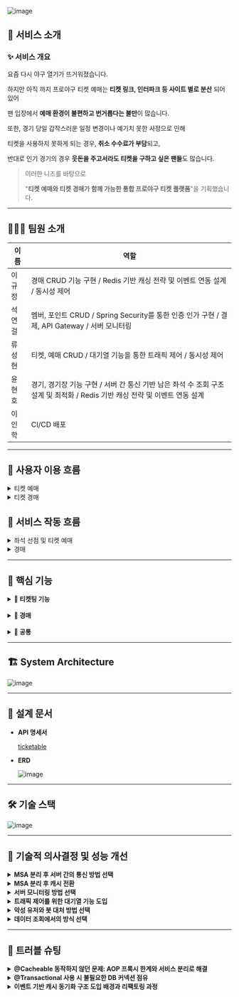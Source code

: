 ![image](https://github.com/user-attachments/assets/b1413c0f-6219-4e3f-88aa-6ab8005b767d)

## 🚀 서비스 소개

### ✨ 서비스 개요

<aside>

요즘 다시 야구 열기가 뜨거워졌습니다.

하지만 아직 까지 프로야구 티켓 예매는 **티켓 링크, 인터파크 등 사이트 별로 분산** 되어 있어

팬 입장에서 **예매 환경이 불편하고 번거롭다는 불만**이 많습니다.

또한, 경기 당일 갑작스러운 일정 변경이나 예기치 못한 사정으로 인해

티켓을 사용하지 못하게 되는 경우, **취소 수수료가 부담**되고,

반대로 인기 경기의 경우 **웃돈을 주고서라도 티켓을 구하고 싶은 팬들**도 많습니다.

> 이러한 니즈를 바탕으로
> 
> 
> "**티켓 예매와 티켓 경매가 함께 가능한 통합 프로야구 티켓 플랫폼**"을 기획했습니다.
>

</aside>

---

## **🧑🏻‍💻** 팀원 소개

|이름|역할|
|------|----------------------------------------------------------------------------------------------|
|이규정| 경매 CRUD 기능 구현 / Redis 기반 캐싱 전략 및 이벤트 연동 설계 / 동시성 제어 |
|석연걸| 멤버, 포인트 CRUD / Spring Security를 통한 인증 인가 구현 / 결제, API Gateway / 서버 모니터링 |
|류성현| 티켓, 예매 CRUD / 대기열 기능을 통한 트래픽 제어 / 동시성 제어 |
|윤현호| 경기, 경기장 기능 구현 / 서버 간 통신 기반 남은 좌석 수 조회 구조 설계 및 최적화 / Redis 기반 캐싱 전략 및 이벤트 연동 설계 |
|이인학| CI/CD 배포 |

---

## 👤 사용자 이용 흐름

<details>
<summary>티켓 예매</summary>
  
![image](https://github.com/user-attachments/assets/d748a6d9-4e5d-4517-bb8b-5edf9b74e0b3)

</details>

<details>
<summary>티켓 경매</summary>
  
![image](https://github.com/user-attachments/assets/987f36c7-d8b4-405b-84e5-6318e8d761e3)

</details>

## 🔄 서비스 작동 흐름

<details>
<summary>좌석 선점 및 티켓 예매</summary>
    
![image](https://github.com/user-attachments/assets/3291a526-5fd8-4653-8428-2b3225a80b52)

</details>

<details>
<summary>경매</summary>
    
![image](https://github.com/user-attachments/assets/a322c68f-3eb5-44ea-b0b2-ab605e4f1304)

</details>

---

## 🔑 핵심 기능

<details>
<summary><strong>🎫 티켓팅 기능</strong></summary>
<br>
  
- 대기열
- 남은 좌석 수 조회
- 좌석 점유 및 티켓 예매

</details>

<br>

<details>
<summary><strong>🔨 경매</strong></summary>
<br>

- 경매 등록 / 입찰 / 상위 입찰 / 낙찰

</details>

<br>

<details>
<summary><strong>🔖 공통</strong></summary>
<br>

- API Gateway
- 인증/인가 서버
- 포인트 결제
- google reCAPTCHA 및 Rate Limiter

</details>

---

## 🏗️ System Architecture

![image](https://github.com/user-attachments/assets/0545802f-8b25-4b54-88a6-19bdd080a3b6)

---

## 📘 설계 문서

- **API 명세서**
    
    [ticketable](https://documenter.getpostman.com/view/27492121/2sB2j4eAeL)

- **ERD**
    
    ![image](https://github.com/user-attachments/assets/804a6aaa-3b8a-4bab-8531-76938a6ee100)
  
---

## 🛠️ 기술 스택

![image](https://github.com/user-attachments/assets/48466192-35c2-4f9c-8d29-648aed5ce582)

---


## 🏦 기술적 의사결정 및 성능 개선

<details>
<summary><strong>MSA 분리 후 서버 간의 통신 방법 선택</strong></summary>

### 1. 배경

  초기에는 모놀리식 구조에서 개발을 시작했으며, **도메인 책임 분리**, **장애 격리**를 위해 MSA 구조로 전환했습니다. 이를 위해 **도메인 중심 수직 분리(Vertical Slice Architecture)** 와 모듈 기반 개발을 적용했고, 이후 각 도메인을 독립 서비스로 분리하여 통신이 필요한 구조로 변경되었습니다.
    
  이에 따라 서버 간 통신이 필수 요소가 되었습니다

<br>

### 2. 요구사항

- 티켓팅 및 경매 시스템은 대규모 동시 트래픽이 집중되는 실시간 서비스 입니다. 특히 예매 오픈 시간에는 단 시간내에 수십만 건의 조회와 수천건의 예매 요청이 발생합니다.
- 따라서 조금이라도 대용량의 트래픽에서 성능을 유지하기 위해서 서버 간의 통신에서도 성능을 높힐 필요가 있습니다!

<br>

### 3. 고려한 대안

MSA 전환 이후 서버 간 데이터 전달을 위해 다음 세 가지 방식을 도입 및 테스트했습니다.
    
| 항목 | Feign Client | gRPC | RSocket |
| --- | --- | --- | --- |
| 통신 방식 | HTTP/1.1 + JSON | HTTP/2 + Protobuf | TCP/WebSocket + Binary |
| 구조 | 선언형 HTTP 인터페이스 | 고성능 RPC 프레임워크 | Reactive 비동기 메시징 |
| 직렬화 | JSON (텍스트 기반) | Protobuf (이진) | 이진 |
| 특징 | 설정 간단, Spring 친화적 | 빠르고 경량, 안정적 | 양방향 스트리밍, Backpressure 지원 |
| 성능 | 낮음 (부하 시 병목 발생) | 우수 (낮은 지연 + 안정적) | 우수 (지연 최소화) |
| 응답 처리 | 동기 처리 | 동기 or 비동기 | 기본 비동기 (Mono/Flux) |
| 캐시 연동 | 쉬움 | 쉬움 | ⚠️ `.block()` 필요 → 병목 발생 가능 |
| 사용 적합성 | 간단한 내부 호출 | 고성능 서버 간 통신 | 실시간 데이터 스트리밍 등 |

<br>

### 4. 실험 방법 및 결과 요약
    
  **공통 실험 환경**
    
  - 5분간 좌석 조회 약 20만 건 / 좌석 선점 약 5,000건
  - 초반 과부하 → 점차 감소하는 실제 예매 패턴 시뮬레이션
  - 매 테스트 전 캐시 삭제, 조회 쿼리 3종 랜덤 호출
    
    **결과 요약**
    
    | 통신 방식 | 평균 응답(ms) | P90 | P95 | 실패율 | 특징 |
    | --- | --- | --- | --- | --- | --- |
    | Feign | 10.78 | 13.41 | 14.99 | 0% |  |
    | Feign | 4.75 | 10.23 | 15.97 | 0% |  |
    | gRPC | 5.06 | 3.16 | 7.93 | 0% |  |
    | gRPC | 4.86 | 3.65 | 6.0 | 0% |  |
    | RSocket | 11.19 | 3.93 | 7.82 | 0% | 첫 캐시 gRPC 생성 |
    | RSocket | 3.46 | 3.99 | 5.99 | 0% | 첫 캐시 gRPC 생성 |

    ![image](https://github.com/user-attachments/assets/814df80f-0a22-4533-a220-322bf738f7c6)

<br>

### 5. 결정 및 근거
    
위 테스트를 기반, RSocket과 gRPC 모두 Feign 대비 20~50% 정도의 빠른 응답 시간을 보여줌
    
- RSocket은 기본적으로 **비동기 Mono/Flux 기반 응답 구조**
- 그러나 Spring의 `@Cacheable`은 **동기 방식만 지원**
- RSocket의 응답을 `.block()`으로 처리 시:
  - 비동기 처리 무력화
  - 이벤트 수신 지연 및 장애 가능성 (실제 Redis Pub/Sub 수신 실패 발생)
    
    → 결과적으로 RSocket은 **캐시 초기화 또는 갱신 로직과의 궁합이 좋지 않음**
    
    > gRPC를 서버 간 통신 방식으로 채택
    > 
    
**결정 이유:**

- Feign보다 우수한 성능 (P90/P95 기준 50% 이상 개선)
- RSocket 수준의 응답 시간 확보
- Spring 기반 구조와의 높은 호환성
- 동기 캐시 로직과도 충돌 없이 통합 가능

<br>
    
### 6. 코드
    
- 추가 예정
    
<br>
    
### 7. 향후 고려 사항

- 실시간 스트리밍 또는 사용자 간 인터랙션 통신에는 향후 RSocket 별도 채택 가능

</details>

<details>
<summary><strong>MSA 분리 후 캐시 전환</strong></summary>

### 1. 배경

기존에는 단일 서버 내에서 Caffeine 캐시를 사용하여 조회 응답 성능을 개선해 왔습니다. 하지만 MSA 구조로 전환되며, **서버 간 도메인이 분리되고 DB도 독립적으로 구성**됨에 따라 Caffeine처럼 인메모리 기반의 로컬 캐시는 **공유가 불가능한 구조**가 되었습니다.

<br>

### 2. 요구사항

- MSA 환경에서는 **여러 인스턴스/서비스 간 캐시 동기화**가 필수
- 실시간 티켓팅 시스템 특성상 조회 성능은 사용자 경험과 직결
- 데이터 변경이 발생하는 서비스와 조회 서비스가 분리되어 있는 구조

<br>

### 3. 고려한 대안

| 항목 | Caffeine (기존) | Redis (도입) |
| --- | --- | --- |
| 구조 | 단일 인스턴스 메모리 기반 | 네트워크 기반 글로벌 캐시 |
| 공유 가능성 | ❌ 불가 | ✅ 가능 |
| MSA 적합도 | 낮음 | 높음 |
| 속도 | 빠름 (로컬) | 빠름 (네트워크 기준) |
| 확장성 | 낮음 | 높음 |

<br>

### 4. 결정 및 근거

- 좌석 예약/취소는 Ticket 서비스에서 발생
- 하지만 캐시는 Game 서비스에 존재 → 데이터 변경이 발생해도 캐시 갱신 X
- 결과적으로 캐시 불일치 발생
  - → Redis Pub/Sub 기반 이벤트 처리 방식 도입
  - Ticket 서비스에서 예매/취소 시 이벤트 발행
  - Game 서비스는 해당 이벤트 수신 후 캐시 갱신 수행
    
개선 효과
    
- 캐시 갱신 시점을 명확히 컨트롤 → 불일치 문제 해결
- 서비스 간 느슨한 결합 구조 유지
- 정상적으로 캐시 기능 구현 완료를 통한 성능 개선

<br>

### 5. 코드
    
-

<br>

### 6. 향후 고려 사항
    
- Redis Pub/Sub의 메시지 영속성 한계 고려
- 추후 Kafka 기반 메시징 시스템 전환 검토
  - 메시지 유실 방지
  - 멀티 구독자 처리 용이
  - 이벤트 리플레이 기능 등 추가 기능 확보

</details>

<details>
<summary><strong>서버 모니터링 방법 선택</strong></summary>
    
 ### 1. 배경
    
- 티켓팅을 수행하는 과정에서 많은 양의 트래픽이 몰리도록 테스트를 해봤는데, 서버가 버티지 못하고 다운되는 경우가 발생했습니다.
- 이 상황을 보고 서비스 서버의 상태를 체크 해주는 모니터링 서버의 필요성을 느꼈습니다.

<br>
    
### 2. 요구사항
    
- **실시간 모니터링** : 실시간으로 서버의 상태를 모니터링 할 수 있어야 한다.
- **알림 기능** : 서버에 문제가 발생했을 때 알림을 받을 수 있어야 한다.

<br>
    
### 3. 고려한 대안
    
| **비교 항목** | **장점** | **단점** |
| --- | --- | --- |
| **Prometheus** | 1. **실시간 서버 모니터링과 데이터 시각화에 뛰어나다.** <br> 2. **Grafana와 함께 사용하면 데이터 시각화가 가능해 실시간 성능 상태를 한 눈에 알아보기 쉽다.** | **주로 단기적인 모니터링에 최적화 되어 있기 때문에 장기적인 저장을 위해선 외부 로컬 스토리지가 필요하다.** |
| **Zabbix** | **강력한 사용자 커뮤니티를 가지고 있으며, 높은 수준의 커스터마이징을 가지고 있어 서버 관리에 최적화 돼있다.** | **Spring boot Actuator 직접 연동 지원이 약하며, UI 반응성이 안좋고 초기 설정이 복잡하다.** |
| **New Relic** | **서버의 성능 데이터 뿐만이 아닌 애플리케이션 데이터도 함께 제공해 다양한 관점에서 성능을 관리할 수 있다.** | **사용량과 데이터 양이 증가함에 따라 비용이 많이 들며, 기능이 너무 다양해 신규 사용자에게는 어려울 수 있다.** |

<br>

### 4. 결정 및 근거
    
**✅ Prometheus + Grafana**
    
- 오픈소스가 무료
- 초기 설정이 굉장히 간편함
- 요구 사항인 데이터 시각화가 뛰어나며, AlertManager로 알림 관리도 가능
- 하드웨어의 상태와 커널 관련 메트릭을 수집하는 Node Exporter도 사용 가능
- 하드웨어의 상태와 커널 관련 메트릭을 수집하는 Node Exporter도 사용 가능
<br>

- **적용 이미지**
  - 서비스 서버 상태

    ![image](https://github.com/user-attachments/assets/373f5956-23d7-4ace-a127-1caa99a61947)
        
  - 모니터링 서버 상태

    ![image](https://github.com/user-attachments/assets/38e429c4-ff0b-4884-b7ba-9aeaa41fcfd4)

<br>
    
### 5. 코드
    
- **docker-compose.yml**
        
  ```java
        version: '3.8'
        
        services:
          prometheus:
            image: prom/prometheus:latest
            container_name: prometheus
            ports:
              - "9091:9090"
            volumes:
              - ./prometheus.yml:/etc/prometheus/prometheus.yml:ro
        
          grafana:
            image: grafana/grafana:latest
            container_name: grafana
            user: "admin"
            ports:
              - "3030:3000"
            volumes:
              - ./grafana-data:/var/lib/grafana
            depends_on:
              - prometheus
        
          node-exporter:
            image: prom/node-exporter:latest
            container_name: node-exporter
            restart: always
            network_mode: host
        
        volumes:
          grafana-data:
  ```
        
- **prometheus.yml**
        
  ```java
        global:
          scrape_interval: 10s
        
        scrape_configs:
          - job_name: "spring-boot-server"
            metrics_path: /actuator/prometheus
            static_configs:
              - targets: ["3.39.237.240:8080"]
        
          - job_name: "node-exporter"
            static_configs:
              - targets: ["3.37.207.64:9100"]
  ```
        
<br>
    
 ### 6. 향후 고려 사항
    
  - **만약 예산이 충분하고 APM 심화 기능이 필요하다면 New Relic 도입을 검토 해보는게 좋을 것 같다.**

</details>

<details>
<summary><strong>트래픽 제어를 위한 대기열 기능 도입</strong></summary>
    
### 1. 배경
    
현재 시스템은 특정 기능(예: 티켓 예매)을 중심으로 **단시간에 많은 사용자의 요청이 집중될 가능성**이 존재합니다.
    
이러한 요청 집중은 서버의 일시적인 과부하, DB 연결 수 초과, 주요 기능의 지연 또는 실패로 이어질 수 있으며, 사용자 경험 저하와 서비스 신뢰도 하락의 원인이 될 수 있습니다.
    
특히 이벤트성 기능은 특성상 **동시다발적인 요청 흐름이 발생하기 쉬워**, 이를 사전에 제어할 수 있는 기술적 장치가 필요하다고 판단했습니다.
    
이에 따라, 요청을 일정량씩 순차적으로 처리하여 시스템 안정성을 확보하기 위한 **대기열(Queue) 기능** 도입을 검토하게 되었습니다.
    
<br>
    
### 2. 요구사항
    
- **서버 보호**: 과도한 동시 요청으로부터 DB 및 서버 리소스를 보호해야 함
- **요청 순서 보장**: 먼저 온 요청이 먼저 처리되는 **FIFO(First-In-First-Out)** 방식 필요
    
<br>
    
### 3. 고려한 대안
    
| **비교 항목** | **캐싱 기반 응답 속도 향상** | **대기열 기반 순차 처리** |
| --- | --- | --- |
| **적용 목적** | 읽기 요청을 빠르게 응답 (부하 완화) | 쓰기 요청을 제어하며 순차 처리 |
| **적용 대상** | 동일한 요청이 반복되는 **조회성 API** | 단건 처리 비용이 높은 **등록/수정/처리성 API** |
| **시간 복잡도** | 매우 낮음 (O(1) 조회 가능) | O(1) 삽입 + 일정한 소비 주기 필요 |
| **트래픽 제어 방식** | 요청 자체를 줄임 (캐시 적중 시) | 요청을 큐에 담아 **지연 처리** |
| **사용자 경험** | ✅ 빠른 응답 |  "대기 중" 경험 유도 필요 |
| **과부하 방지 효과** | ✅ Redis 적중률 높을수록 효과 큼 | ✅ 요청량을 분산시켜 DB 보호 |
| **적용 난이도** | ✅ 상대적으로 간단 | ⚠️ 동시성, 스케줄링 등 고려사항 많음 |
| **단점** | ❌ 최신성이 떨어질 수 있음 | ❌ 대기 시간이 길어지면 UX 저하 |
    
<br>
    
### 4. 결정 및 근거 - 대기열 도입
    
**✅ 예매는 입력 작업이 동반**
    
- 캐시는 트래픽 부하를 줄이기 위한 효과적인 수단이지만, 그 대상은 주로 **읽기(Read)** 요청에 국한됨
- 그러나 **좌석 예매는 단순 조회를 넘어 서버 상태를 변경하는 입력(Write) 작업**이 포함되며, 이 입력 요청 또한 **과도하게 몰릴 경우 서버 과부하를 유발**
- 특히 예매 흐름은 단순히 “좌석 조회 → 예매 요청”이 아니라, 많은 사용자가 동시에 조회를 시작하면서 **입력 이전 단계에서 이미 리소스가 고갈되기 시작함**
    
따라서 다음과 같은 흐름으로 트래픽을 제어함:
    
- 대기열 → 좌석 조회 → 예매 요청5. 대기열 설계 및 구현
    
<br>
    
### 5. 대기열 구현 방식
    
| 비교 항목 | Java 내부 큐 (BlockingQueue 등) | Redis 기반 큐 | 메시지 큐 시스템 (Kafka, RabbitMQ) |
| --- | --- | --- | --- |
| 적용 난이도 | 간단 | 비교적 간단 | 설정 복잡, 외부 시스템 필요 |
| 동시성 처리 | 단일 인스턴스 내에서만 가능 | 분산 환경에서도 가능 | 높은 수준의 병렬/비동기 처리 |
| 확장성 | 인스턴스 로컬에 한정 | Redis 클러스터로 확장 가능 | 수평 확장 최적화 |
| 지속성 | 서버 재시작 시 초기화 | Redis 설정에 따라 가능 | 내구성 보장 (디스크 기반 저장)결정 |
    
### **Redis기반 큐**
    
대기열 구현 방식으로 **Redis 기반 큐**를 선택.
    
Redis는 Java 내부 큐에 비해 **분산 환경에 더 적합하며**, Spring Boot와의 연동도 간단해 실제 서비스 환경에 빠르게 적용할 수 있습니다.
    
또한 대기열의 순번 정보는 **결제나 트랜잭션 처리처럼 고신뢰 로그 보관이 필요한 데이터가 아닌**, **일시적인 트래픽 흐름을 제어하기 위한 용도**이므로, Kafka나 RabbitMQ 같은 메시지 브로커를 도입하는 것은 **복잡도와 비용 측면에서 오버엔지니어링에 해당한다고 판단**하였습니다.
    
<br>
    
### 6. 대기열 설계 및 구현
    
- 1. 대기열 설계와 레디스 자료구조 선택
        
  ![image](https://github.com/user-attachments/assets/fcbf1875-2e7c-4e8f-a66f-4f84475453c8)
        
**대기열(WaitingQueue)** 과 **작업열(ProceedQueue)** 두 단계로 나누어 설계
        
### 설계 개요
        
- 사용자 요청 시, HTTP 헤더에 대기열 토큰(UUID)이 포함되어 있는지 확인
- 토큰이 없는 경우, Redis ZSet을 기반으로 대기열에 새 토큰을 등록
- 사용자에게는 **대기열 순번** 응답
- 백그라운드 스케줄러가 Redis ZSet에서 앞쪽 토큰들을 일정 간격으로 꺼내 작업열로 이동
- 작업열에 존재하는 토큰만 요청 처리 허용
- 사용자는 polling을 통해 작업열 진입 여부 확인

<br>

### 대기열 (**WaitingQueue**)
        
- Sorted Set(ZSet) 자료구조사용
- **정렬된 순서를 유지하면서도 삽입/삭제/조회가 빠름**

<br>

### **작업열(ProceedQueue)**
        
- String 자료구조 사용
- String Key 존재 여부로 처리 가능 여부를 빠르게 판단 O(1)
- 각각의 토큰에 TTL 설정을 통해 **시간 초과 자동 제거**가능
        
    - 2.  대기열(Waiting Queue)
        
        ```java
                @Service
        public class RedisWaitingQueueService implements WaitingQueueService {
        	private final ZSetOperations<String, String> waitingQueue;
        
        	public RedisWaitingQueueService(RedisTemplate<String, String> redisTemplate) {
        		waitingQueue = redisTemplate.opsForZSet();
        	}
        
        	//대기열 입장 후 토큰 반환
        	@Override
        	public String enterWaitingQueue() {
        		String token = UUID.randomUUID().toString();
        		long now = System.currentTimeMillis();
        		waitingQueue.addIfAbsent(QueueSystemConstants.WAITING_QUEUE_KEY, token, now);
        		return token;
        	}
        
        	//대기열 순서 조회
        	@Override
        	public long getOrder(String token) {
        		Long rank = waitingQueue.rank(QueueSystemConstants.WAITING_QUEUE_KEY, token);
        		return rank == null ? -1 : rank;
        	}
        
        	@Override
        	public void removeToken(String token) {
        		waitingQueue.remove(QueueSystemConstants.WAITING_QUEUE_KEY, token);
        	}
        }
        ```
        
    - 3.  작업열(ProceedQueue)
        
        ```java
                @Component
        public class RedisProceedQueueServiceV2 implements ProceedQueueService {
        
        	private final ValueOperations<String, String> proceedList;
        	private final RedisTemplate<String, String> scriptRunner;
        	private final DefaultRedisScript<Long> moveWaitingToProceedV2;
        
        	public RedisProceedQueueServiceV2(RedisTemplate<String, String> redisTemplate, DefaultRedisScript<Long> moveWaitingToProceedScriptV2) {
        		this.proceedList = redisTemplate.opsForValue();
        		this.scriptRunner = redisTemplate;
        		this.moveWaitingToProceedV2 = moveWaitingToProceedScriptV2;
        	}
        	
        	@Override
        	public boolean isContains(String token) {
        		return proceedList.get(QueueSystemConstants.PROCEED_QUEUE_KEY+":"+ token) != null;
        	}
        
        	@Override
        	public void removeToken(String token) {
        		proceedList.getOperations().delete(QueueSystemConstants.PROCEED_QUEUE_KEY+":"+ token);
        	}
        
        	@Override
        	public void pullFromWaitingQueue(Long targetSize) {
        		scriptRunner.execute(moveWaitingToProceedV2,
        			List.of(QueueSystemConstants.WAITING_QUEUE_KEY, QueueSystemConstants.PROCEED_QUEUE_KEY),
        			String.valueOf(targetSize));
        	}
        
        }
        ```
        
    - 4.  대기열과 작업열의 기능을 통합해서 흐름 제어
        
        ```java
        @Component
        public class QueueManager {
        	private final WaitingQueueService waitingQueueService;
        	private final ProceedQueueService proceedQueueService;
        
        	public QueueManager(WaitingQueueService waitingQueueService, @Qualifier("redisProceedQueueServiceV2") ProceedQueueService proceedQueueService) {
        		this.waitingQueueService = waitingQueueService;
        		this.proceedQueueService = proceedQueueService;
        	}
        	//대기열 입장
        	public String enterWaitingQueue() {
        		return waitingQueueService.enterWaitingQueue();
        	}
        
        	//대기순번 조회
        	public long getWaitingOrder(String token) {
        		long waitingOrder = waitingQueueService.getOrder(token);
        		boolean isProceed = proceedQueueService.isContains(token);
        		//대기열, 작업열 에 존재하지않으면 잘못된 토큰
        		if(waitingOrder == -1 && !isProceed) {
        			log.warn(" 토큰이 대기열 / 작업열에 모두 존재하지않습니다 : {}", token);
        			throw new ServerException(INVALID_WAITING_TOKEN);
        		}
        		return waitingOrder;
        	}
        
        	//해당 토큰이 작업이 가능한 상태인지 조회
        	public boolean isAllowed(String token) {
        		return proceedQueueService.isContains(token);
        	}
        
        	public void removeTokenFromProceedQueue(String token) {
        		proceedQueueService.removeToken(token);
        	}
        
        	public void deleteTokenFromWaitingAndProceedQueue(String token) {
        		waitingQueueService.removeToken(token);
        		proceedQueueService.removeToken(token);
        	}
        
        	public long getExpectedWaitingOrder(long currentWaitingOrder) {
        		double v = QueueSystemConstants.PROCEED_QUEUE_TARGET_SIZE * 0.8;
        		return (long) Math.floor(currentWaitingOrder / v) + 1;
        	}
        
        	@Scheduled(fixedRate = 1000)
        	public void moveWaitingToProceedAtomicScheduled(){
        		proceedQueueService.pullFromWaitingQueue(QueueSystemConstants.PROCEED_QUEUE_TARGET_SIZE);
        	}
        }
        ```
        
  <br>
    
  ### 7.  도입 후 테스트
    
    - 테스트 개요
        - Tool : k6
        - vuser : 1000, duration : 300s
        - 대상 : /api/v1/games/${GAME_ID} ( 예매하기 전에 반드시 거쳐야하는 api )
        - polling 방식 / 간격 1s
        - 스케줄링 사용여부에관한 테스트
            - 대기열토큰을 작업열로 이동시키는 메서드를 스케줄링을 통해 이동시키는것과
            - polling 요청마다 이동시키는 방식 비교
        - 테스트는 항목별로 3번씩 진행
        
        ```java
        import http from 'k6/http';
        import { sleep } from 'k6';
        import { Counter } from 'k6/metrics';
        
        export const successCount = new Counter('success_count');
        
        const BASE_URL = 'http://localhost:8080';
        const GAME_ID = 1;
        
        const tokenMap = {};
        
        export const options = {
          vus: 1000,
          duration: '300s',
        };
        
        export default function () {
          const vu = __VU;
          let token = tokenMap[vu];
        
          const headers = token ? { 'waiting-token': token } : {};
          const res = http.get(`${BASE_URL}/api/v1/games/${GAME_ID}`, { headers });
        
          if (res.status === 200) {
            successCount.add(1);
            console.log(`[VU ${vu}] ✅ 입장 성공`);
            tokenMap[vu] = null;
          } else if (res.status === 202) {
            try {
              const body = JSON.parse(res.body);
              if (body.token && !token) {
                tokenMap[vu] = body.token;
                console.log(`[VU ${vu}] 신규 token 발급: ${body.token}`);
              } else if (body.order !== undefined) {
                console.log(`[VU ${vu}] 대기 중... 순번: ${body.order}`);
              }
            } catch (_) {
              console.error(`[VU ${vu}] 응답 파싱 실패`);
            }
          } else {
            console.error(`[VU ${vu}] ❌ 실패 응답: ${res.status}`);
          }
        
          sleep(1);
        }
        ```
        
    - 대기열X
        
        ```java
               /\      Grafana   /‾‾/
            /\  /  \     |\  __   /  /
           /  \/    \    | |/ /  /   ‾‾\
          /          \   |   (  |  (‾)  |
         / __________ \  |_|\_\  \_____/
        
             execution: local
                script: stress.js
                output: -
        
             scenarios: (100.00%) 1 scenario, 1000 max VUs, 5m30s max duration (incl. graceful stop):
                      * default: 1000 looping VUs for 5m0s (gracefulStop: 30s
        
          █ TOTAL RESULTS
        
            CUSTOM
            success_count...........................................................: 28184  90.576499/s
        
            HTTP
            http_req_duration.......................................................: avg=9.83s  min=121.39ms med=10.04s max=12.48s p(90)=10.2s p(95)=10.25s
              { expected_response:true }............................................: avg=9.83s  min=121.39ms med=10.04s max=12.48s p(90)=10.2s p(95)=10.25s
            http_req_failed.........................................................: 0.00%  0 out of 28184
            http_reqs...............................................................: 28184  90.576499/s
        
            EXECUTION
            iteration_duration......................................................: avg=10.84s min=1.14s    med=11.04s max=13.48s p(90)=11.2s p(95)=11.25s
            iterations..............................................................: 28184  90.576499/s
            vus.....................................................................: 19     min=19         max=1000
            vus_max.................................................................: 1000   min=1000       max=1000
        
            NETWORK
            data_received...........................................................: 15 MB  48 kB/s
            data_sent...............................................................: 2.8 MB 9.0 kB/s
        ```
        
        | 지표 | 값 |
        | --- | --- |
        | 총 요청 수 | 28,184 |
        | 성공 응답 수 (`success_count`) | 28,184 |
        | 요청 실패율 | **0.00% (0/28,184)** |
        | 평균 응답 시간 | **9.83초** |
        | 최소 응답 시간 | 121.39 ms |
        | 중간값 (median) | 10.04초 |
        | 최대 | 12.48초 |
        | 90th Percentile | 10.2초 |
        | 95th Percentile | 10.25초 |
        | 평균 요청 속도 | 90.57 req/s |
    - 대기열O, 작업열 토큰 이동 수 50
        
        ```java
                /\      Grafana   /‾‾/
            /\  /  \     |\  __   /  /
           /  \/    \    | |/ /  /   ‾‾\
          /          \   |   (  |  (‾)  |
         / __________ \  |_|\_\  \_____/
        
             execution: local
                script: stress.js
                output: -
        
             scenarios: (100.00%) 1 scenario, 1000 max VUs, 5m30s max duration (incl. graceful stop):
                      * default: 1000 looping VUs for 5m0s (gracefulStop: 30s)
        
          █ TOTAL RESULTS
        
            CUSTOM
            success_count...........................................................: 15646  51.96693/s
        
            HTTP
            http_req_duration.......................................................: avg=15.09ms min=1.05ms med=6.34ms max=758.58ms p(90)=17.43ms p(95)=81.94m
              { expected_response:true }............................................: avg=15.09ms min=1.05ms med=6.34ms max=758.58ms p(90)=17.43ms p(95)=81.94m
            http_req_failed.........................................................: 0.00%  0 out of 295217
            http_reqs...............................................................: 295217 980.539513/s
        
            EXECUTION
            iteration_duration......................................................: avg=1.01s   min=1s     med=1s     max=2.52s    p(90)=1.01s   p(95)=1.08s
            iterations..............................................................: 295217 980.539513/s
            vus.....................................................................: 15     min=15          max=1000
            vus_max.................................................................: 1000   min=1000        max=1000
        
            NETWORK
            data_received...........................................................: 137 MB 454 kB/s
            data_sent...............................................................: 44 MB  146 kB/s
        
        running (5m01.1s), 0000/1000 VUs, 295217 complete and 0 interrupted iterations
        default ✓ [======================================] 1000 VUs  5m0s
        ```
        
        | 항목 | 값 |
        | --- | --- |
        | **총 요청 수** | 295,217 |
        | 성공 응답 수 (`success_count`) | 15646 |
        | **요청 실패율** | 0.00% (0/295,217) |
        | **평균 응답 시간** | 15.09 ms |
        | **최소 응답 시간** | 1.05 ms |
        | **중간값 (median)** | 6.34 ms |
        | **최대 응답 시간** | 758.58 ms |
        | **90th percentile** | 17.43 ms |
        | **95th percentile** | 81.94 ms |
        | 평균 요청 속도 | 980.54 req/s |
    - 대기열O, 작업열 토큰 이동 수 100
        
        ```java
        
                 /\      Grafana   /‾‾/
            /\  /  \     |\  __   /  /
           /  \/    \    | |/ /  /   ‾‾\
          /          \   |   (  |  (‾)  |
         / __________ \  |_|\_\  \_____/
        
             execution: local
                script: stress.js
                output: -
        
             scenarios: (100.00%) 1 scenario, 1000 max VUs, 5m30s max duration (incl. graceful stop):
                      * default: 1000 looping VUs for 5m0s (gracefulStop: 30s)
        
          █ TOTAL RESULTS
        
            CUSTOM
            success_count...........................................................: 27291  90.596587/s
        
            HTTP
            http_req_duration.......................................................: avg=41.95ms min=1.49ms med=6.33ms max=2.18s p(90)=34.51ms p(95)=354.91ms
              { expected_response:true }............................................: avg=41.95ms min=1.49ms med=6.33ms max=2.18s p(90)=34.51ms p(95)=354.91ms
            http_req_failed.........................................................: 0.00%  0 out of 287962
            http_reqs...............................................................: 287962 955.933255/s
        
            EXECUTION
            iteration_duration......................................................: avg=1.04s   min=1s     med=1s     max=3.18s p(90)=1.04s   p(95)=1.36s
            iterations..............................................................: 287962 955.933255/s
            vus.....................................................................: 69     min=69          max=1000
            vus_max.................................................................: 1000   min=1000        max=1000
        
            NETWORK
            data_received...........................................................: 134 MB 446 kB/s
            data_sent...............................................................: 42 MB  140 kB/s
        
        running (5m01.2s), 0000/1000 VUs, 287962 complete and 0 interrupted iterations
        default ✓ [======================================] 1000 VUs  5m0s
        ```
        
        | 지표 | 값 |
        | --- | --- |
        | 총 요청 수 | 287,962 |
        | 성공 응답 수 (`success_count`) | **27,291** |
        | 요청 실패율 | 0.00% (0/287,962) |
        | 평균 응답 시간 | 41.95 ms |
        | 최소 응답 시간 | 1.49 ms |
        | 중간값 (median) | 6.33 ms |
        | 최대 | 2.18 s |
        | 90th Percentile | 34.51 ms |
        | 95th Percentile | 354.91 ms |
        | 평균 요청 속도 | 955.93 req/s |
    - 대기열O,  polling마다 토큰 이동 방식
        
        ```java
        
                 /\      Grafana   /‾‾/
            /\  /  \     |\  __   /  /
           /  \/    \    | |/ /  /   ‾‾\
          /          \   |   (  |  (‾)  |
         / __________ \  |_|\_\  \_____/
        
             execution: local
                script: stress.js
                output: -
        
             scenarios: (100.00%) 1 scenario, 1000 max VUs, 5m30s max duration (incl. graceful stop):
                      * default: 1000 looping VUs for 5m0s (gracefulStop: 30s)
        
          █ TOTAL RESULTS
        
            CUSTOM
            success_count...........................................................: 27709  91.785119/s
        
            HTTP
            http_req_duration.......................................................: avg=77.6ms min=3.21ms med=10.82ms max=2.26s p(90)=97.18ms p(95)=660.47ms
              { expected_response:true }............................................: avg=77.6ms min=3.21ms med=10.82ms max=2.26s p(90)=97.18ms p(95)=660.47ms
            http_req_failed.........................................................: 0.00%  0 out of 278199
            http_reqs...............................................................: 278199 921.524712/s
        
            EXECUTION
            iteration_duration......................................................: avg=1.08s  min=1s     med=1.01s   max=3.26s p(90)=1.1s    p(95)=1.67s
            iterations..............................................................: 278199 921.524712/s
            vus.....................................................................: 150    min=150         max=1000
            vus_max.................................................................: 1000   min=1000        max=1000
        
            NETWORK
            data_received...........................................................: 130 MB 430 kB/s
            data_sent...............................................................: 41 MB  135 kB/s
        ```
        
        | 지표 | 값 |
        | --- | --- |
        | 총 요청 수 | 278,199 |
        | 성공 응답 수 (`success_count`) | 27,709 |
        | 요청 실패율 | **0.00%** (0/278,199) |
        | 평균 | 77.6 ms |
        | 최소 | 3.21 ms |
        | 중간값 (median) | 10.82 ms |
        | 최대 | 2.26 s |
        | 90th Percentile | 97.18 ms |
        | 95th Percentile | 660.47 ms |
        | 평균 요청 속도 | 921.52 req/s |
        
    - 최종 결론
        1. redis cpu 점유율
            1. polling 마다 - 19.13 ~ 24.60 %
            2. 스케줄링 (500ms) :  11 ~13.7%    —  44% 효율 개선
        2. 대기열 적용 여부
            1. rps
                1. 대기열 적용 : 920 ~ 980 
                2. 대기열 X : 98
                3. 대기번호 발급에 의한 rps 뻥튀기  
                4. 다만, 매요청마다 빠른응답을 통한 사용자경험 개선 9초 → 0.3초 이내 97%이상 개선
        3. 다른 서비스 영향 여부
            1. 부하테스트 도중 다른 api를 호출했을때 응답시간 (Insomnia 사용)
                1. 대기열 적용 : 대부분의 요청이 300ms 이내에 응답
                2. 대기열 X : 9초 이상 지연
        4. 성공 응답 수(대기 순번X, api의 원래응답)
            1. 대기열을 적용하지 않은 경우에 성공 응답 수가 가장 큼
            2. 대기열을 적용했을경우 작업열의 용량과 성공 응답 수 비례하여 증가
                1. 다만, 용량이 클수록 일부 응답이 튀는 현상 발생
                2. pending 상태의 db connection 또한 크게 증가
    
<br>
    
### 8. 향후 고려 사항
    
**복구 전략 수립**
    
- Redis 다운 시 대기열 시스템 전체 마비 가능 → 클러스터 구성 or 대체 전략 필요
- 토큰을 파일/DB 백업해 일시 복구 가능하도록 처리 고려

</details>

<details>
<summary><strong>악성 유저와 봇 대처 방법 선택</strong></summary>
    
### 1. 배경
    
- 모니터링을 구현하면서 만약 한 유저가 악의적으로 과도한 요청을 보내 공격을 하는 경우와(ex. DDos), 악성 봇 들이 계정을 마구잡이로 생성하는 경우에 대해 생각해봤다.
- 과도한 요청을 막는 Rate Limiter 알고리즘과 악성 봇을 막는 google reCAPTCHA를 도입하도록 결정했다.
    
<br>
    
### 2. 요구사항
    
- **많은 반복 요청 차단** : 한 유저가 한 요청을 빠르게 많이 요청할 때 차단
- **악성 봇 차단** : 봇에 의한 로그인, 회원가입 차단
    
<br>
    
### 3. 주요 기능
    
- **Rate Limiter**
  - **과도한 요청을 제한하고 제어하기 때문에 DDos 같은 공격을 막아준다.**
  - **최대 호출 수를 제한하기 때문에 총 호출에 대한 예상이 가능하며, 서버에 무리가 가지 않는 선으로 제한 기준을 설정하기 때문에 서버의 안정적인 관리가 가능하다.**
  - **요청에서 금액적인 부담이 커질 수 있는데, Rate Limit을 설정함으로써 비용에 대한 예상이 가능하고, 비용을 절감할 수 있다.**

<br>

- **google reCAPTCHA**
  - **다양한 요소를 분석하여 사용자가 봇일 확률을 평가하고 이에 따라 응답을 조정한다.**
  - **정교한 기술을 사용해 사람과 봇을 구분하여 정확하게 식별한다.**
  - **머신러닝을 활용하여 봇 감지 정확도를 지속적으로 개선하고 새로운 위협에 적응한다.**
  - **조정 가능한 위험 분석 엔진을 제공하여 자동화 된 소프트웨어로부터 보호하고 조직의 웹사이트 및 모바일 앱 내에서 악의적인 활동을 저지한다.**
    
<br>
    
### 4. 결과 이미지
    
- **Rate Limiter**

  - 로그인 요청 (1~2)

    ![image](https://github.com/user-attachments/assets/ace46885-3a9a-4690-98d5-0787e778562d)

  - 로그인 요청 (3~5)

    ![image](https://github.com/user-attachments/assets/238266dd-b138-4257-a830-b56a5efa6367)

- **google reCAPTCHA**

  - 로봇이 아닙니다 버튼 안 누를 시

   ![image](https://github.com/user-attachments/assets/697a3b7d-b69b-4897-81dd-3a07f716f0a6)

  - 버튼 누를 시

    ![image](https://github.com/user-attachments/assets/44afce8a-2362-4894-9373-b0437ea43371)

<br>
    
### 5. 코드
    
- **Rate Limiter**
  - **KeyResolver로 유저의 Address를 가져옴**
            
    ```java
    @Bean
    public KeyResolver ipKeyResolver() {
      return exchange ->
          Mono.just(Objects.requireNonNull(exchange.getRequest()
              .getRemoteAddress())
          .getAddress()
          .getHostAddress());
    }
    ```
            
  - **Gateway의 yml에서 redis token으로 해당 유저의 요청 수 확인 (일부분)**
            
    ```java
    filters:
    - name: RequestRateLimiter
      args:
        keyResolver: "#{@ipKeyResolver}"
        redis-rate-limiter.replenishRate: 1   # 초당 최대 1 토큰 생성
        redis-rate-limiter.burstCapacity: 2   # 2 토큰시 버스트
    ```
            
- **google reCAPTCHA**
  - **reCAPTCHA 토큰이 있는지 검증 (버튼을 눌렀는지)**
            
    ```java
            @Service
            public class ReCaptchaService {
            	
            	private final WebClient webClient;
            	private final String secretKey;
            	
            	public ReCaptchaService(
            		WebClient.Builder builder,
            		@Value("${recaptcha.verify.url}") String verifyUrl,
            		@Value("${recaptcha.secret.key}") String secretKey
            	) {
            		this.webClient = builder.baseUrl(verifyUrl).build();
            		this.secretKey = secretKey;
            	}
            	
            	public boolean isValid(String token) {
            		if (token == null || token.isEmpty()) {
            			return false;
            		}
            		
            		RecaptchaResponse response = webClient.get()
            			.uri(uriBuilder -> uriBuilder
            				.queryParam("secret", secretKey)
            				.queryParam("response", token)
            				.build())
            			.retrieve()
            			.bodyToMono(RecaptchaResponse.class)
            			.block();
            		
            		return response != null && response.isSuccess();
            	}
            }
    ```

 <br>
    
### 6. 향후 고려 사항
    
- **reCAPTCHA v3 버전 사용**
- **Rate Limiter 걸어줄 API들 고려**

</details>

<details>
<summary><strong>데이터 조회에서의 방식 선택</strong></summary>
    
### 1. 배경
    
경매 도메인에서는 하나의 경매가 티켓, 좌석, 결제 정보 등 여러 테이블과 조인을 통해 상세 정보를 구성해야 하며, 정렬 조건(예: 생성일 기준 최신순)에 따라 성능 이슈가 발생할 수 있습니다.
    
특히 **MSA 환경에서는 단일 모놀리식 서버 구조보다 요청/응답 과정에서 네트워크 오버헤드가 추가되고**, 서비스 간 통신 및 데이터 호출 시에도 더 많은 리소스가 소모됩니다. 이러한 구조에서는 동일한 기능이라도 더 높은 효율성과 최적화가 필수입니다.
    
이를 해결하기 위해 **반정규화(AuctionTicketInfo 테이블 분리)** 기법을 도입하여, 조회용 데이터를 사전에 구성해놓고 조인 없이 빠르게 조회할 수 있도록 구조를 변경하였습니다.
    
<br>
    
### 2. 요구사항
    
- 경매 상세정보 조회는 페이지별로 대량 호출될 수 있으므로, 다음 조건을 만족하는 구조가 필요합니다:
  - 최신 생성일 기준 정렬
  - 좌석 수, 연석 여부, 경기 팀 등을 기준으로 조건 검색
  - 대량 트래픽 시 빠른 조회 보장
    
<br>
    
### 3. 실험 개요 및 비교 기준
    
| **항목** | **정규화 조회 방식** | **반정규화 조회 방식** |
| --- | --- | --- |
| **조회 방식** | 각 테이블을 조인 후 실시간 계산 | AuctionTicketInfo 테이블로 캐싱된 정보만 조회 |
| **조인 수** | 최대 5개 (Game, Ticket, Seat, Section, Payment 등) | 2개 (Auction, AuctionTicketInfo) |
| **적용 기술** | JPQL + N+1 패치 방지용 fetch join | QueryDSL 단일 조인 |
    
**측정 항목:**
    
- 전체 조회 시간
- 실행된 SQL 쿼리 수
- SQL 최대 실행 시간
- 페이지 사이즈 및 전체 데이터 수 증가에 따른 영향도
    
<br>
    
### 4. 실험 환경
    
- 테스트 데이터: 1,000 ~ 100,000건 (Auction 기준)
- 페이지 사이즈: 10, 100, 1000
- 테스트 방식: `@SpringBootTest` 기반 통합 테스트
- Hibernate Statistics 사용
- 각 테스트는 `flush`/`clear`로 DB 상태 초기화 후 수행
    
<br>
    
### 5. 테스트 결과 요약
    
| 데이터 수 | 페이지 사이즈 | 반정규화 실행시간 (ms) | 정규화 실행시간 (ms) | 속도 개선율 |
| --- | --- | --- | --- | --- |
| 1,000 | 10 | 30.3 | 88.4 | **65.7%** |
| 1,000 | 100 | 55.1 | 387.6 | **85.8%** |
| 1,000 | 1000 | 147.3 | 5286.4 | **97.2%** |
| 10,000 | 10 | 131.1 | 881.9 | **85.1%** |
| 10,000 | 100 | 155.2 | 1337.3 | **88.4%** |
| 10,000 | 1000 | 252.0 | 7802.8 | **96.8%** |
| 100,000 | 10 | 610.3 | 2110.9 | **71.1%** |
| 100,000 | 100 | 655.8 | 2323.4 | **71.8%** |
| 100,000 | 1000 | 728.9 | 6843.7 | **89.3%** |
    
<br>
    
### 6. 시각화 결과 요약
    
  ![image](https://github.com/user-attachments/assets/f48e92ec-042d-4430-b43d-520c440f370d)
    
- **[반정규화 vs 정규화 조회 속도 그래프]**: 페이지가 커질수록 차이가 심화됨
- **[조회 성능 절감 비율]**: 최대 97%까지 성능 개선
- **[총 SQL 실행 시간]**: 정규화 방식에서 쿼리 건수가 많음에도 실행시간은 짧음 (단, 총합은 높음)
- **[쿼리 수]**: 반정규화는 2~3개로 고정, 정규화는 최대 2000건 이상
- **[쿼리당 평균 실행 시간]**: 정규화는 짧지만 총 수가 많음
    
<br>
    
### 7. 분석
    
- **반정규화 방식의 장점**
  - 전체 조회 시간과 처리량에서 탁월한 성능
  - 조인이 거의 없고 QueryDSL에서 조건 검색만으로 해결됨
  - 실시간 트래픽이 집중되는 조회 API에 적합함

<br>

- **단점 및 주의사항**
  - 데이터 일관성을 보장하려면 생성/수정 타이밍에 주의가 필요
  - 캐시와 유사하게 **데이터 싱크 이슈**가 발생할 수 있음
  - 하나의 쿼리로 많은 필드를 조회하므로 **쿼리 튜닝 포인트가 명확함**
  - 다만, 경매에 도달한 티켓은 필드의 변경이 크지 않을 것으로 예상.
    
<br>
    
### 8. 결론
    
- **실시간으로 많은 조회가 발생하는 도메인에서는 반정규화 적용이 효과적**
- **정규화 기반 조회 대비 평균 70~90% 이상 빠른 조회 속도를 보임**
- 다만, 반정규화된 테이블을 유지보수 할 수 있도록 트리거 혹은 서비스 레이어에서 정확한 동기화 전략이 필요함
    
<br>
    
### 9. 향후 개선 및 고려 사항
    
- CQRS 패턴 도입하여 조회 전용 테이블로 완전히 분리 가능
- Kafka나 Event Stream으로 AuctionTicketInfo 자동 생성 가능
- 정규화 방식은 관리자나 통계 시스템에서 보완적 조회에 사용

</details>

---

## 🚨 트러블 슈팅
 
<details>
<summary><strong>@Cacheable 동작하지 않던 문제: AOP 프록시 한계와 서비스 분리로 해결</strong></summary>
        
## 문제 : 캐시 미적용 이슈
        
## 문제 발생 배경
        
티켓팅 시스템에서 사용자들이 좌석 예매를 시도할 때, **특정 경기의 좌석별 예매 여부 데이터**는 매우 짧은 시간 안에 대량으로 반복 조회됩니다.

- 예: 경기 오픈 직후 수천 명이 동시에 "예매 가능한 좌석"을 조회하는 상황
- 이러한 고부하 트래픽은 시스템의 성능을 단숨에 저하시킬 수 있습니다.
        
따라서 우리는 **조회 성능을 극대화**하기 위해 쿼리 튜닝, 인덱스, 캐싱 도입 등 최적화 전략을 적용했습니다.
        
하지만 @Cacheable을 통해 캐시를 적용했음에도 성능이 전혀 개선되지 않았습니다.
        
API 응답 속도 역시 캐시 미적용 시와 동일했고 쿼리 로그를 확인하니 모든 요청마다 쿼리가 반복 실행되고 있었습니다.
        
   ![image](https://github.com/user-attachments/assets/691ffea0-4849-480b-a236-3e317dd9c0bb)
        
<br>
        
## 문제 증상 요약
        
- `@Cacheable`을 적용한 메서드가 **매번 DB 쿼리를 실행**
- 캐시 저장 로그/조회 로그 없음
- 캐시 개선 전 테스트와 평균 응답 시간 동일
        
<br>
        
## 원인 분석: Spring AOP 프록시 구조의 한계
        
### Spring AOP란?
        
Spring AOP(Apect-Oriented Programming)는 **핵심 비즈니스 로직과 공통 기능(트랜잭션, 캐싱, 로깅 등)을 분리**해 애플리케이션을 더 모듈화할 수 있도록 도와주는 프로그래밍 기법입니다.
        
Spring은 내부적으로 **프록시 객체**를 생성해 이런 기능을 끼워 넣습니다.
        
> 예를 들어, @Cacheable이 붙은 메서드가 호출되면
> 
> 
> → Spring은 먼저 "이전에 동일한 파라미터로 호출된 결과가 있나?"를 캐시에서 조회한 뒤
> 
> → 있다면 DB 대신 캐시 응답을 반환하고,
> 
> → 없다면 메서드를 실행한 뒤 결과를 캐시에 저장합니다.
> 
        
이 모든 과정은 **프록시(proxy)** 라는 중간 객체가 개입해서 자동으로 수행합니다.
        
### 문제의 본질: "자기 자신 호출 시 프록시를 거치지 않음"
        
Spring AOP는 기본적으로 **프록시 객체를 통해 외부 호출이 이루어져야 동작**합니다.
        
그러나 다음과 같은 코드처럼 **동일 클래스 내부에서 자신이 가진 메서드를 직접 호출**하면 프록시가 개입하지 못하게 됩니다.
        
- 예제
            
   ```java
            @Service
            public class GameService {
            
                // 캐싱을 시도한 메서드
                @Cacheable(value = "seatCountsBySectionType", key = "#gameId")
                public List<SectionTypeSeatCountResponse> getSectionSeatCountsCached(Long gameId) {
                    // 호출될 때마다 DB 쿼리가 실행됨
                    return gameRepository.findUnBookedSeatsCountInSectionTypeByGameIdV2(gameId);
                }
            
                // 다른 비즈니스 로직에서 캐싱 대상 메서드 호출
                public StadiumGetResponse getStadiumAndSectionSeatCountsV2(Long gameId) {
                    List<SectionTypeSeatCountResponse> sectionBookedSeatCounts = getSectionSeatCountsCached(gameId); // ❌ 프록시 거치지 않음!
                    ...
                }
            }
    ```
            
- 위 예제에서 `getSectionSeatCountsCached()`는 **@Cacheable이 붙어 있지만**, **같은 클래스 내부에서 직접 호출되었기 때문에 프록시를 거치지 않고**, 결국 **AOP도 동작하지 않게 됩니다**.
            
- 그래서 **캐시를 조회하거나 저장하는 로직이 아예 수행되지 않게 되는 것**입니다.
        
해결 방안: **캐시 대상 메서드를 외부 서비스로 분리**
        
<br>
        
## 해결 방안: **캐시 대상 메서드를 외부 서비스로 분리**
        
### 전략: **프록시 객체가 개입할 수 있도록 구조 분리**
        
- `@Cacheable`이 붙은 메서드를 **GameCacheService라는 별도 클래스**로 분리
- `GameService`에서 해당 메서드를 호출할 때, 이제는 Spring이 생성한 **프록시 객체를 통해 호출**하게 되어 **AOP 기능(@Cacheable)이 정상적으로 동작**
- 코드
            
  ```java
            @Service
            public class GameCacheService {
            	@Cacheable(value = "seatCountsBySectionType", key = "#gameId")
            	public List<SectionTypeSeatCountResponse> getSectionSeatCountsCached(Long gameId) {
            		return gameRepository.findUnBookedSeatsCountInSectionTypeByGameIdV2(gameId);
            	}
            }
            
            @Service
            public class GameService {
                private final GameCacheService gameCacheService;
            
                public StadiumGetResponse getStadiumAndSectionSeatCountsV2(Long gameId) {
                    // 프록시 객체를 통해 캐시가 개입됨
                    List<SectionTypeSeatCountResponse> sectionBookedSeatCounts = gameCacheService.getSectionSeatCountsCached(gameId);
                    ...
                }
            }
            
  ```
                
<br>
        
## 테스트
        
- k6를 활용하여 실제 티켓팅 환경과 유사하게 좌석 조회와 좌석 예매 로직을 동시에 실행
- 최대 초당 30명의 좌석 예매와 초당 5000명의 좌석 정보 조회가 발생
- 테스트 시나리오 코드
            
  ```java
            export let options = {
                scenarios: {
                    viewers: {
                        executor: 'ramping-arrival-rate',
                        startRate: 1000,
                        timeUnit: '1s',
                        preAllocatedVUs: 500,
                        maxVUs: 1000,
                        stages: [
                            { target: 5000, duration: '30s' },  // 티켓 오픈 직후
                            { target: 3000, duration: '30s' },  // 살짝 감소
                            { target: 1500, duration: '1m' },   // 안정화
                            { target: 800, duration: '1m' },    // 점차 줄어듦
                            { target: 200, duration: '2m' },    // 소강 상태
                            { target: 50, duration: '30s' },     // 마무리
                        ],
                        exec: 'seatView',
                    },
            
                    // 🎫 예매 시나리오 (reserveSeat)
                    bookers: {
                        executor: 'ramping-arrival-rate',
                        startRate: 1,
                        timeUnit: '1s',
                        preAllocatedVUs: 200,
                        maxVUs: 500,
                        stages: [
                            { target: 30, duration: '30s' },  // 예매자 몰림
                            { target: 15, duration: '30s' },  // 감소
                            { target: 10, duration: '1m' },    // 안정
                            { target: 3, duration: '1m' },    // 소강
                            { target: 2, duration: '2m' },    // 거의 없음
                            { target: 1, duration: '30s' },   // 종료
                        ],
                        exec: 'reserveSeat',
                    },
                },
            };
  ```
            
- 테스트 결과
  - 캐시 적용 전
            
      ![image](https://github.com/user-attachments/assets/c92c8f11-a74e-4863-99e5-5331773186ab)
            
  - 캐시 적용 후
            
      ![image](https://github.com/user-attachments/assets/ae63b675-8e9b-433b-ab9f-baedbd162238)

            
        
### 테스트 요약
        
| 항목 | **캐시 미적용** | **캐시 적용 후** |
| --- | --- | --- |
| 🕒 **평균 응답 시간** | **6.05초** | **284ms** |
| 🕒 **P90 응답 시간** | **~7.48초** | **~662ms** |
| 🕒 **P95 응답 시간** | ~ 7.8초 | ~737ms |
| ⚡ **처리 요청 수 (iterations)** | 55,562 | 약 120,000 이상 |
| 📉 **부하 실패율 (http_req_failed)** | 0.56% | 0.11% 이하 |
        
  ![image](https://github.com/user-attachments/assets/e9c83c08-defe-4c2c-9266-70efc79a497e)
        
- 캐시 적용 전후를 비교한 결과, 평균 응답 시간은 약 **95% 단축** 되었고,
- P90과 P95 응답 시간도 각각 **91% 90%** 개선되었습니다.
- **전체적으로 90~95%의 성능 향상**을 확인할 수 있었습니다.
- 또한 처리 요청 수는 2배 이상 증가했고 부하 실패율 역시 5배 감소했습니다!
        
<br>
        
## 배운점
        
- Spring의 AOP 기반 어노테이션 (`@Cacheable`, `@Transactional`, `@Async` 등)은 **동일 클래스 내부 호출 시 동작하지 않는다.**
- 이러한 동작 방식은 **프록시 패턴의 구조적 특성**에 기인하므로, → **설계 시 프록시 대상 메서드는 외부 서비스로 분리**하는 것이 안전
- 단순히 어노테이션을 붙이는 것만으로 충분하지 않고 동작 방식에 대한 이해가 필요하다는 것을 깨달았다!

</details>
    
<details>
<summary><strong>@Transactional 사용 시 불필요한 DB 커넥션 점유</strong></summary>
      
## 문제 발생 배경
        
티켓팅 시스템에서 예약 요청이 들어올 때, **모든 유저가 동일한 좌석을 예매하는 상황을 가정**하여 부하 테스트를 진행했습니다.

- 핵심 전략은 DB 부하를 최소화하기 위해 **Redis에서 먼저 좌석 중복을 검증**하고, 중복이 아닌 경우에만 DB에 예약 데이터를 생성하는 방식입니다.
            
- 테스트 조건은 다음과 같습니다:
  - VUser 2000명
  - 총 50초간 테스트 진행
  - 모든 유저는 동일한 좌석 ID를 대상으로 예매 시도

<br>
        
## 문제 증상 요약
        
  ![image](https://github.com/user-attachments/assets/1b9d61a6-e5de-4096-8166-8b899b634d2e)
        
- 모든 요청이 Redis에서 중복으로 판별되어 **DB 작업은 수행되지 않았음에도**, DB 커넥션 풀(Pool)의 **Pending 커넥션 수가 200까지 증가**
            
- 결국 DB 커넥션이 소진되며 다른 작업에 영향 발생 가능성 확인

<br>
        
## 원인 분석
        
`@Transactional`이 DB 작업 전이라도 커넥션을 확보함

Spring의 `@Transactional`은 단순히 트랜잭션 시작/커밋만 처리하는 것이 아니라, **트랜잭션이 시작되는 시점에서 Connection을 확보**하려고 합니다.

<br>
  
### 증명 테스트
        
  ```java
        @Transactional
        public void test() {
            // 아무 로직 없음
        }
  ```
        
- 위와 같이 DB와 무관한 빈 메서드에 `@Transactional`을 붙인 후 동일한 조건으로 부하 테스트를 진행했음
- 테스트 결과, DB 커넥션이 **동일하게 확보되는 현상 확인**
        
    ![image](https://github.com/user-attachments/assets/053d912c-51b2-48cf-82a5-1ec8e80a7555)
        
👉 즉, 실제 DB 작업이 없더라도 @Transactional 어노테이션만 있어도 Spring은 기본적으로 DB 커넥션을 점유하게 됩니다.
        
## 해결 방안: **트랜잭션 전 단계(선 검증 로직)와 DB 로직의 책임 분리**

<br>
  
### 구조 리팩터링
        
- 기존에는 Redis 좌석 검증과 DB 예약 생성이 **하나의 `@Transactional` 메서드 내부에 공존**
- 이를 **두 개의 서비스로 분리**하여, Redis 검증 로직은 트랜잭션 외부에서 수행되도록 개선
- 리팩토링 전 코드
            
  하나의 트랜잭션에 모든 검증, 생서 로직이 모여있음
            
   ```java
            @Transactional
            	public ReservationResponse createReservation(AuthUser auth, ReservationCreateRequest reservationCreateRequest) {
            
            		//이미 예약된 좌석이 존재하는지 체크
            		ticketSeatService.checkDuplicateSeats(reservationCreateRequest.getSeatIds(),
            			reservationCreateRequest.getGameId());
            		//검증이 완료되면 좌석 점유
            		seatHoldRedisUtil.holdSeatAtomic(
            			reservationCreateRequest.getGameId(),
            			reservationCreateRequest.getSeatIds(),
            			String.valueOf(auth.getMemberId())
            		);
            
            		GameDto gameDto = null;
            		List<SeatDto> seats = new ArrayList<>();
            		try {
            			gameDto = gameClient.getGame(reservationCreateRequest.getGameId());
            			seats = seatClient.getSeatsByGameAndSection(
            				reservationCreateRequest.getGameId(),
            				reservationCreateRequest.getSectionId(),
            				reservationCreateRequest.getSeatIds()
            			);
            		} catch (Exception e) {
            			//경기, 좌석 정보를 가져오는도중 예외발생 시 선점했던 좌석을 해제
            			seatHoldRedisUtil.releaseSeatAtomic(reservationCreateRequest.getSeatIds(),
            				reservationCreateRequest.getGameId());
            			throw new ServerException(SEAT_NOT_FOUND);
            		}
            
            		int seatPrice = seats.stream().mapToInt(SeatDto::getPrice).sum();
            
            		//예약 데이터 생성
            		Reservation reservation = new Reservation(
            			auth.getMemberId(),
            			gameDto.getId(),
            			"WAITING_PAYMENT",
            			seatPrice
            		);
            		List<ReserveSeat> ReserveSeatList = ReserveSeat.from(reservationCreateRequest.getSectionId(), seats);
            		for (ReserveSeat reserveSeat : ReserveSeatList) {
            			reservation.addSeat(reserveSeat);
            		}
            		reservationRepository.save(reservation);
            
            		return ReservationResponse.from(reservation, gameDto, seats);
            	}
   ```
            
- 리팩토링 후 코드
            
  트랜잭션이 필요한 작업(생성) 부분만 따로 서비스를 분리하여 예약로직 리팩토링
            
  ```java
            //예약 데이터 생성 서비스 분리
            public class ReservationCreateService {
            	private final ReservationRepository reservationRepository;
            	private final ReservationValidator reservationValidator;
            	private final SeatClient seatClient;
            
            	@Transactional
            	public ReservationResponse createReservation(AuthUser auth, ReservationCreateRequest reservationCreateRequest) {
            			//데이서 생성 로직
            	}
            }
            
            public class ReservationService {
            	public ReservationResponse processReserve(AuthUser auth, ReservationCreateRequest reservationCreateRequest) {
            			seatHoldRedisUtil.holdSeatAtomic(
            				reservationCreateRequest.getGameId(),
            				reservationCreateRequest.getSeatIds(),
            				String.valueOf(auth.getMemberId())
            			);
            			try {
            				ReservationResponse reservation = reservationCreateService.createReservation(
            					auth,
            					reservationCreateRequest
            				);
            				return reservation;
            			} catch (Exception e) {
            				seatHoldRedisUtil.releaseSeatAtomic(reservationCreateRequest.getSeatIds(),reservationCreateRequest.getGameId());
            				throw e;
            			}
            		}
            }
            	
            	
  ```

<br>
   
## 결과
        
   ![image](https://github.com/user-attachments/assets/3e09567c-3c0f-4e08-95b8-baf0dc7040fd)
        
- DB 커넥션 소모 없음

<br>

## 배운점
        
- `@Transactional`은 **DB 쿼리 실행 여부와 무관하게 Connection을 점유**한다.
- **트랜잭션이 반드시 필요한 로직과 그렇지 않은 로직은 책임을 분리**해야 한다.
- Redis를 통한 선 필터링을 적용하더라도, `@Transactional`이 함께 적용되어 있다면 **불필요한 커넥션 소모로 병목이 발생**할 수 있다.
- 대량 요청 트래픽을 처리하는 시스템에서는 작은 설정 하나가 병목 지점이 될 수 있으므로, **JDBC 커넥션 사용 시점에 대한 명확한 이해가 필수**이다.

<br>

## 원인 분석: `@Transactional`이 DB 작업 전이라도 커넥션을 확보함
    
Spring의 `@Transactional`은 단순히 트랜잭션 시작/커밋만 처리하는 것이 아니라, **트랜잭션이 시작되는 시점에서 Connection을 확보**하려고 합니다.
    
</details>
    
<details>
<summary><strong>이벤트 기반 캐시 동기화 구조 도입 배경과 리팩토링 과정</strong></summary>
        
### 1. 문제 요약
        
경매 입찰 시스템에서 **DB 입찰가와 Redis 캐시 입찰가 간 불일치로 인해 사용자 입찰이 반복적으로 실패하는 이슈**가 발생했습니다.
        
특히 다음과 같은 상황이 문제의 핵심이었습니다:
- DB 입찰가는 `2000원`, Redis 입찰가는 `2100원`으로 조회
- 사용자는 분명히 입찰 조건을 만족했지만 계속해서 실패 처리됨
        
결국 이는 **데이터 정합성 문제**였고, 캐시와 트랜잭션의 비동기적 처리 순서에서 발생한 이슈로 파악되었습니다.
        
<br>
        
### 2. 문제 발생 배경
        
기존 구조에서는 입찰 등록 시 다음과 같은 흐름으로 처리되었습니다:

1. 사용자의 입찰 요청 수신
2. DB에 입찰 내역 저장 (비관적 락 적용)
3. **입찰가를 Redis에 업데이트**
        
이 구조는 한 가지 중요한 문제를 내포하고 있었습니다.
        
> "DB 트랜잭션이 아직 커밋되지 않았는데, Redis에는 입찰가가 먼저 반영되는 상황"
> 
        
즉, **트랜잭션 커밋 전에 Redis에 입찰가를 먼저 업데이트해버렸고**, 이후 트랜잭션이 롤백되거나 타임아웃이 발생하면 DB와 Redis 간 입찰가가 어긋나게 되는 것입니다.
        
### 🔍 왜 DB는 2000원인데 Redis는 2100원이었을까?
        
경매 입찰 기능에서는 Redis에 저장된 **현재 입찰가**가 기준이 됩니다. 사용자가 입찰을 시도하면 다음 두 가지 비교가 동시에 일어납니다:
        
- Redis의 입찰가와 동일한 금액인가? ✅
- DB에 저장된 입찰가와 동일한 금액인가? ✅
        
하지만 당시에는 다음과 같은 문제가 있었습니다:
        
1. **입찰 요청 처리 중 트랜잭션이 커밋되기 전에**, Redis의 입찰가가 먼저 갱신되었습니다.
2. 하지만 DB 트랜잭션이 중간에 실패하거나 롤백되면…
   - Redis는 이미 2100원으로 올라간 상태
   - DB는 여전히 2000원
3. 이 상태에서 다른 사용자가 입찰을 시도하면:
   - Redis 기준으로는 2100원을 요구하지만
   - DB는 아직 2000원이므로 **불일치 상태가 발생하고, 입찰 실패**
        
즉, **Redis와 DB의 상태가 일시적으로 분리되었고**, 비즈니스 로직은 Redis를 우선 기준으로 판단하다 보니 최신화 되지 않은 데이터로 간주되어 실패가 반복된 것입니다.
        
<br>
        
### 3. 원인 분석: 트랜잭션 커밋 전에 Redis 업데이트
        
| **순번** | **작업** | **설명** |
| --- | --- | --- |
| **1** | 입찰 요청 수신 | 사용자가 입찰가를 제시 |
| **2** | DB 저장 시도 | `@Transactional` 안에서 입찰가, 입찰자 등 저장 |
| **3** | **Redis 입찰가 업데이트** | DB 저장 성공 여부와 관계없이 실행됨 ❌ |
| **4** | 커넥션 타임아웃 또는 롤백 | DB에는 반영 안 됨, Redis에는 반영됨 ❌ |
| **5** | 사용자 재입찰 시도 | Redis 입찰가 기준으로 최신화 되지 않아 예외 처리됨 ❌ |
        
즉, **트랜잭션이 실제로 완료되기 전에 Redis에 값이 먼저 반영되는 구조**가 가장 핵심적인 문제였습니다.
        
<br>
        
### 4. 개선 전략: **이벤트 기반 처리 + 트랜잭션 후처리 적용**
        
### ✅ 개선 전 구조
        
  ```
  Bid 요청 → DB 저장 → Redis 즉시 업데이트 → 응답
        
  ```
    
- 문제: 트랜잭션 커밋 여부와 관계없이 Redis가 업데이트됨
        
### ✅ 개선 후 구조 (도입한 구조)
        
```
        Bid 요청 → DB 저장 → ApplicationEvent 발행 → 응답
                                          ↓
                             (트랜잭션 커밋 이후 실행)
                            Redis 입찰가 업데이트 (BidEventListener)
        
```
        
- 핵심: `@TransactionalEventListener(phase = AFTER_COMMIT)`를 통해 **트랜잭션이 성공한 경우에만 Redis를 갱신**
        
  ```java
        @EventListener
        @TransactionalEventListener(phase = TransactionPhase.AFTER_COMMIT)
        public void updateBidCache(BidUpdateEvent event) {
            auctionBidRedisUtil.setBidPoint(event.getAuctionId(), event.getBidPoint());
        }
        
  ```
        
<br>
        
### 5. 테스트 결과
        
**기존 구조에서의 문제 재현**
        
- 인위적으로 트랜잭션 예외 발생 (e.g. `throw new RuntimeException()`)
- Redis 입찰가는 업데이트 되었으나, DB는 반영되지 않음
- 이후 입찰자는 계속 409 오류 (입찰가 낮음) 발생
        
**이벤트 구조 도입 이후**
        
- 트랜잭션이 실패할 경우 Redis는 그대로 유지
- 트랜잭션이 성공한 경우에만 Redis 갱신
- DB와 Redis 간의 정합성 유지
        
<br>
        
### 6. 배운 점 및 적용 효과
        
| 항목 | 개선 전 | 개선 후 |
| --- | --- | --- |
| Redis 값 반영 시점 | 트랜잭션 도중 | 트랜잭션 커밋 이후 |
| 데이터 불일치 가능성 | 매우 높음 | 거의 없음 |
| 입찰 오류 발생률 | 높음 | 없음 |
| 구조 안정성 | 취약 | 안정적 |
        
<br>
        
### 7. 향후 개선 사항
        
- **Redis 갱신 실패 대응**: 이벤트 리스너 내부에서 Redis 장애 시 재시도 전략 필요
- **분산 락 연계**: 입찰 갱신 시점에 레디스 락을 함께 적용해 경쟁 조건 해소
- **모니터링 추가**: 입찰 시 Redis/DB 간 불일치 감지 로깅 추가 예정
  
  </details>
